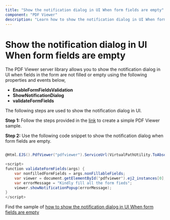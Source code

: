 ```yaml
---
title: "Show the notification dialog in UI When form fields are empty"
component: "PDF Viewer"
description: "Learn how to show the notification dialog in UI When form fields are empty using PDF Viewer server library"
---
```


# Show the notification dialog in UI When form fields are empty

The PDF Viewer server library allows you to show the notification dialog in UI when fields in the form are not filled or empty using the following properties and events below,

* **EnableFormFieldsValidation**
* **ShowNotificationDialog**
* **validateFormFields**

The following steps are used to show the notification dialog in UI.

**Step 1:** Follow the steps provided in the [link](https://ej2.syncfusion.com/aspnetmvc/documentation/pdfviewer/getting-started/) to create a simple PDF Viewer sample.

**Step 2:** Use the following code snippet to show the notification dialog when form fields are empty.

```cs

@Html.EJS().PdfViewer("pdfviewer").ServiceUrl(VirtualPathUtility.ToAbsolute("~/PdfViewer/")).DocumentPath("FormFillingDocument.pdf").ValidateFormFields("validateFormFields").EnableFormFieldsValidation(true).ShowNotificationDialog(false).Render()

<script>
function validateFormFields(args) {
    var nonfilledFormFields = args.nonFillableFields;
    var viewer = document.getElementById('pdfviewer').ej2_instances[0];
    var errorMessage = "Kindly fill all the form fieds";
    viewer.showNotificationPopup(errorMessage);
}
</script>

```

Find the sample of [how to show the notification dialog in UI When form fields are empty](https://www.syncfusion.com/downloads/support/directtrac/general/ze/MVC_SAMPLE_d50d2de6-1937239856.zip)